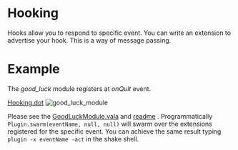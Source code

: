 Hooking
========

Hooks allow you to respond to specific event. You can write an extension to advertise your hook. This is a way of message passing.


Example
========

The _good\_luck_ module registers at _onQuit_ event. 

[Hooking.dot](Hooking.dot)
![good_luck_module](https://cloud.githubusercontent.com/assets/973414/3932083/3024c45a-2464-11e4-8832-506e935eca7b.jpg)

Please see the [GoodLuckModule.vala](../../apps/good_luck/vsrc/GoodLuckModule.vala) and [readme](../../apps/good_luck/README.md) . Programmatically `Plugin.swarm(eventName, null, null)` will swarm over the extensions registered for the specific event. You can achieve the same result typing `plugin -x eventName -act` in the shake shell.
